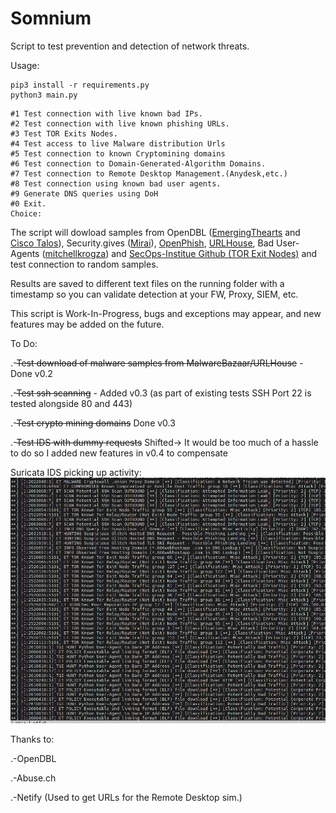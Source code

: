 # Somnium
Script to test prevention and detection of network threats.

Usage:
```
pip3 install -r requirements.py
python3 main.py
```

```
#1 Test connection with live known bad IPs.
#2 Test connection with live known phishing URLs.
#3 Test TOR Exits Nodes.
#4 Test access to live Malware distribution Urls
#5 Test connection to known Cryptomining domains
#6 Test connection to Domain-Generated-Algorithm Domains.
#7 Test connection to Remote Desktop Management.(Anydesk,etc.)
#8 Test connection using known bad user agents.
#9 Generate DNS queries using DoH
#0 Exit.
Choice:
```

The script will dowload samples from OpenDBL ([EmergingThearts](http://opendbl.net/lists/etknown.list) and [Cisco Talos](http://opendbl.net/lists/talos.list)), Security.gives ([Mirai](https://mirai.security.gives/data/ip_list.txt)), [OpenPhish](https://openphish.com/feed.txt), [URLHouse](https://urlhaus.abuse.ch/browse/), Bad User-Agents ([mitchellkrogza](https://github.com/mitchellkrogza/nginx-ultimate-bad-bot-blocker)) and [SecOps-Institue Github (TOR Exit Nodes)](https://raw.githubusercontent.com/SecOps-Institute/Tor-IP-Addresses/master/tor-exit-nodes.lst) and test connection to random samples.

Results are saved to different text files on the running folder with a timestamp so you can validate detection at your FW, Proxy, SIEM, etc.

This script is Work-In-Progress, bugs and exceptions may appear, and new features may be added on the future.

To Do:

.-~~Test download of malware samples from MalwareBazaar/URLHouse~~ - Done v0.2

.-~~Test ssh scanning~~ - Added v0.3 (as part of existing tests SSH Port 22 is tested alongside 80 and 443)

.-~~Test crypto mining domains~~ Done v0.3

.-~~Test IDS with dummy requests~~ Shifted-> It would be too much of a hassle to do so I added new features in v0.4 to compensate

Suricata IDS picking up activity:
![Suricata](https://raw.githubusercontent.com/asluppiter/Somnium/main/IDS%20Log.png)


Thanks to:

.-OpenDBL

.-Abuse.ch

.-Netify (Used to get URLs for the Remote Desktop sim.)
